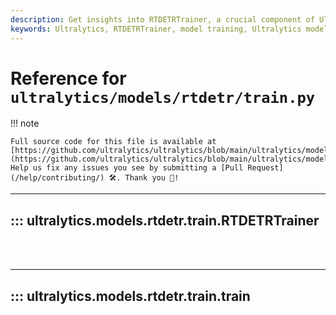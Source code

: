 ```yaml
---
description: Get insights into RTDETRTrainer, a crucial component of Ultralytics for effective model training. Explore detailed documentation at Ultralytics.
keywords: Ultralytics, RTDETRTrainer, model training, Ultralytics models, PyTorch models, neural networks, machine learning, deep learning
---
```


# Reference for `ultralytics/models/rtdetr/train.py`

!!! note

    Full source code for this file is available at [https://github.com/ultralytics/ultralytics/blob/main/ultralytics/models/rtdetr/train.py](https://github.com/ultralytics/ultralytics/blob/main/ultralytics/models/rtdetr/train.py). Help us fix any issues you see by submitting a [Pull Request](/help/contributing/) 🛠️. Thank you 🙏!

---
## ::: ultralytics.models.rtdetr.train.RTDETRTrainer
<br><br>

---
## ::: ultralytics.models.rtdetr.train.train
<br><br>
